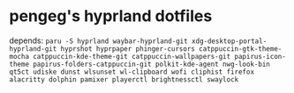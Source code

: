 # pengeg's hyprland dotfiles
depends:
`paru -S hyprland waybar-hyprland-git xdg-desktop-portal-hyprland-git hyprshot hyprpaper phinger-cursors catppuccin-gtk-theme-mocha catppuccin-kde-theme-git catppuccin-wallpapers-git papirus-icon-theme papirus-folders-catppuccin-git polkit-kde-agent nwg-look-bin qt5ct udiske dunst wlsunset wl-clipboard wofi cliphist firefox alacritty dolphin pamixer playerctl brightnessctl swaylock`
